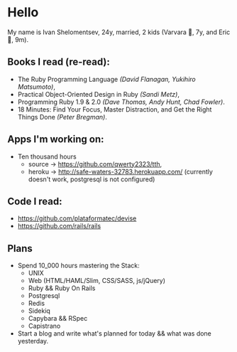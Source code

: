 # Hello

My name is Ivan Shelomentsev, 24y, married, 2 kids (Varvara :girl:, 7y, and Eric:boy:, 9m). 

## Books I read (re-read):

- The Ruby Programming Language _(David Flanagan, Yukihiro Matsumoto)_,
- Practical Object-Oriented Design in Ruby _(Sandi Metz)_,
- Programming Ruby 1.9 & 2.0 _(Dave Thomas, Andy Hunt, Chad Fowler)_.
- 18 Minutes: Find Your Focus, Master Distraction, and Get the Right Things Done _(Peter Bregman)_.

## Apps I'm working on:

- Ten thousand hours
  - source -> https://github.com/qwerty2323/tth,
  - heroku -> http://safe-waters-32783.herokuapp.com/ (currently doesn't work, postgresql is not configured)

## Code I read:

- https://github.com/plataformatec/devise
- https://github.com/rails/rails

## Plans

- Spend 10_000 hours mastering the Stack:
  - UNIX
  - Web (HTML/HAML/Slim, CSS/SASS, js/jQuery)
  - Ruby && Ruby On Rails
  - Postgresql
  - Redis
  - Sidekiq
  - Capybara && RSpec
  - Capistrano
- Start a blog and write what's planned for today &&  what was done yesterday.